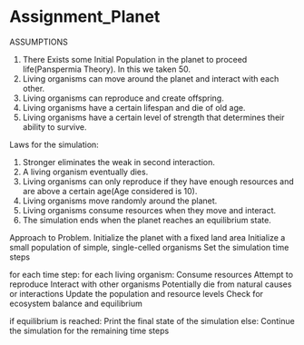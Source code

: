 # Assignment_Planet

ASSUMPTIONS
1. There Exists some Initial Population in the planet to proceed life(Panspermia Theory). In this we taken 50.
2. Living organisms can move around the planet and interact with each other.
3. Living organisms can reproduce and create offspring.
4. Living organisms have a certain lifespan and die of old age.
5. Living organisms have a certain level of strength that determines their ability to survive.


Laws for the simulation:
1. Stronger eliminates the weak in second interaction.
2. A living organism eventually dies.
3. Living organisms can only reproduce if they have enough resources and are above a certain age(Age considered is 10).
4. Living organisms move randomly around the planet.
5. Living organisms consume resources when they move and interact.
6. The simulation ends when the planet reaches an equilibrium state.

Approach to Problem.
Initialize the planet with a fixed land area
Initialize a small population of simple, single-celled organisms
Set the simulation time steps

for each time step:
    for each living organism:
        Consume resources
        Attempt to reproduce
        Interact with other organisms
        Potentially die from natural causes or interactions
    Update the population and resource levels
    Check for ecosystem balance and equilibrium

if equilibrium is reached:
    Print the final state of the simulation
else:
    Continue the simulation for the remaining time steps
